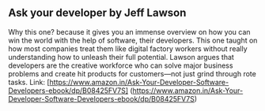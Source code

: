 ## Ask your developer by Jeff Lawson
Why this one? because it gives you an immense overview on how you can win the world with the help of software, their developers. This one taught on how most companies treat them like digital factory workers without really understanding how to unleash their full potential. Lawson argues that developers are the creative workforce who can solve major business problems and create hit products for customers—not just grind through rote tasks.
Link: [https://www.amazon.in/Ask-Your-Developer-Software-Developers-ebook/dp/B08425FV7S] (https://www.amazon.in/Ask-Your-Developer-Software-Developers-ebook/dp/B08425FV7S)
